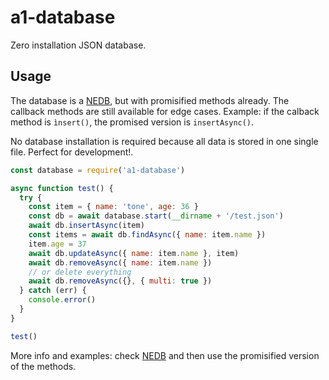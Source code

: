 # a1-database

Zero installation JSON database.

## Usage

The database is a [NEDB](https://www.npmjs.com/package/nedb), but with promisified methods already. The callback methods are still available for edge cases. Example: if the calback method is `ìnsert()`, the promised version is `insertAsync()`.

No database installation is required because all data is stored in one single file. Perfect for development!.

```javascript
const database = require('a1-database')

async function test() {
  try {
    const item = { name: 'tone', age: 36 }
    const db = await database.start(__dirname + '/test.json')
    await db.insertAsync(item)
    const items = await db.findAsync({ name: item.name })
    item.age = 37
    await db.updateAsync({ name: item.name }, item)
    await db.removeAsync({ name: item.name })
    // or delete everything
    await db.removeAsync({}, { multi: true })
  } catch (err) {
    console.error()
  }
}

test()
```

More info and examples: check [NEDB](https://www.npmjs.com/package/nedb) and then use the promisified version of the methods.
